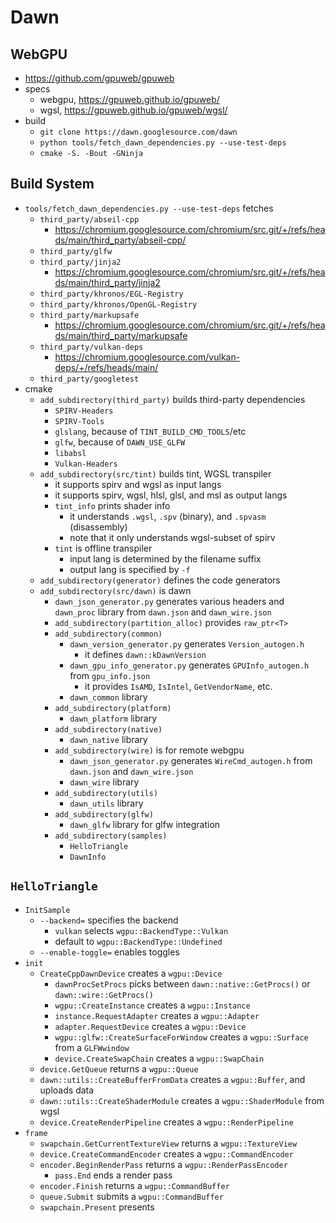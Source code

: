 Dawn
====

## WebGPU

- <https://github.com/gpuweb/gpuweb>
- specs
  - webgpu, <https://gpuweb.github.io/gpuweb/>
  - wgsl, <https://gpuweb.github.io/gpuweb/wgsl/>
- build
  - `git clone https://dawn.googlesource.com/dawn`
  - `python tools/fetch_dawn_dependencies.py --use-test-deps`
  - `cmake -S. -Bout -GNinja`

## Build System

- `tools/fetch_dawn_dependencies.py --use-test-deps` fetches
  - `third_party/abseil-cpp`
    - <https://chromium.googlesource.com/chromium/src.git/+/refs/heads/main/third_party/abseil-cpp/>
  - `third_party/glfw`
  - `third_party/jinja2`
    - <https://chromium.googlesource.com/chromium/src.git/+/refs/heads/main/third_party/jinja2>
  - `third_party/khronos/EGL-Registry`
  - `third_party/khronos/OpenGL-Registry`
  - `third_party/markupsafe`
    - <https://chromium.googlesource.com/chromium/src.git/+/refs/heads/main/third_party/markupsafe>
  - `third_party/vulkan-deps`
    - <https://chromium.googlesource.com/vulkan-deps/+/refs/heads/main/>
  - `third_party/googletest`
- cmake
  - `add_subdirectory(third_party)` builds third-party dependencies
    - `SPIRV-Headers`
    - `SPIRV-Tools`
    - `glslang`, because of `TINT_BUILD_CMD_TOOLS`/etc
    - `glfw`, because of `DAWN_USE_GLFW`
    - `libabsl`
    - `Vulkan-Headers`
  - `add_subdirectory(src/tint)` builds tint, WGSL transpiler
    - it supports spirv and wgsl as input langs
    - it supports spirv, wgsl, hlsl, glsl, and msl as output langs
    - `tint_info` prints shader info
      - it understands `.wgsl`, `.spv` (binary), and `.spvasm` (disassembly)
      - note that it only understands wgsl-subset of spirv
    - `tint` is offline transpiler
      - input lang is determined by the filename suffix
      - output lang is specified by `-f`
  - `add_subdirectory(generator)` defines the code generators
  - `add_subdirectory(src/dawn)` is dawn
    - `dawn_json_generator.py` generates various headers and `dawn_proc`
      library from `dawn.json` and `dawn_wire.json`
    - `add_subdirectory(partition_alloc)` provides `raw_ptr<T>`
    - `add_subdirectory(common)`
      - `dawn_version_generator.py` generates `Version_autogen.h`
        - it defines `dawn::kDawnVersion`
      - `dawn_gpu_info_generator.py` generates `GPUInfo_autogen.h` from
        `gpu_info.json`
        - it provides `IsAMD`, `IsIntel`, `GetVendorName`, etc.
      - `dawn_common` library
    - `add_subdirectory(platform)`
      - `dawn_platform` library
    - `add_subdirectory(native)`
      - `dawn_native` library
    - `add_subdirectory(wire)` is for remote webgpu
      - `dawn_json_generator.py` generates `WireCmd_autogen.h` from
        `dawn.json` and `dawn_wire.json`
      - `dawn_wire` library
    - `add_subdirectory(utils)`
      - `dawn_utils` library
    - `add_subdirectory(glfw)`
      - `dawn_glfw` library for glfw integration
    - `add_subdirectory(samples)`
      - `HelloTriangle`
      - `DawnInfo`

## `HelloTriangle`

- `InitSample`
  - `--backend=` specifies the backend
    - `vulkan` selects `wgpu::BackendType::Vulkan`
    - default to `wgpu::BackendType::Undefined`
  - `--enable-toggle=` enables toggles
- `init`
  - `CreateCppDawnDevice` creates a `wgpu::Device`
    - `dawnProcSetProcs` picks between `dawn::native::GetProcs()` or
      `dawn::wire::GetProcs()`
    - `wgpu::CreateInstance` creates a `wgpu::Instance`
    - `instance.RequestAdapter` creates a `wgpu::Adapter`
    - `adapter.RequestDevice` creates a `wgpu::Device`
    - `wgpu::glfw::CreateSurfaceForWindow` creates a `wgpu::Surface` from a
      `GLFWwindow`
    - `device.CreateSwapChain` creates a `wgpu::SwapChain`
  - `device.GetQueue` returns a `wgpu::Queue`
  - `dawn::utils::CreateBufferFromData` creates a `wgpu::Buffer`, and uploads
    data
  - `dawn::utils::CreateShaderModule` creates a `wgpu::ShaderModule` from wgsl
  - `device.CreateRenderPipeline` creates a `wgpu::RenderPipeline`
- `frame`
  - `swapchain.GetCurrentTextureView` returns a `wgpu::TextureView`
  - `device.CreateCommandEncoder` creates a `wgpu::CommandEncoder`
  - `encoder.BeginRenderPass` returns a `wgpu::RenderPassEncoder`
    - `pass.End` ends a render pass
  - `encoder.Finish` returns a `wgpu::CommandBuffer`
  - `queue.Submit` submits a `wgpu::CommandBuffer`
  - `swapchain.Present` presents
